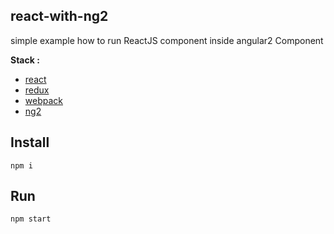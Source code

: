 ## react-with-ng2

simple example how to run ReactJS component inside angular2 Component

**Stack :**
* [react](https://facebook.github.io/react/)
* [redux](http://redux.js.org/)
* [webpack](https://webpack.github.io/)
* [ng2](https://angular.io/)

## Install

```
npm i
```

## Run
 
```
npm start
```
